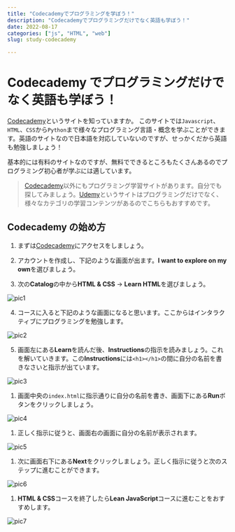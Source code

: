 ```yaml
---
title: "Codecademyでプログラミングを学ぼう！"
description: "Codecademyでプログラミングだけでなく英語も学ぼう！"
date: 2022-08-17
categories: ["js", "HTML", "web"]
slug: study-codecademy

---
```


# Codecademy でプログラミングだけでなく英語も学ぼう！

[Codecademy](https://www.codecademy.com/)というサイトを知っていますか。
このサイトでは`Javascript`、`HTML`、`CSS`から`Python`まで様々なプログラミング言語・概念を学ぶことができます。英語のサイトなので日本語を対応していないのですが、せっかくだから英語も勉強しましょう！

基本的には有料のサイトなのですが、無料でできるところもたくさんあるのでプログラミング初心者が学ぶには適しています。

> [Codecademy](https://www.codecademy.com/)以外にもプログラミング学習サイトがあります。自分でも探してみましょう。[Udemy](https://www.udemy.com/)というサイトはプログラミングだけでなく、様々なカテゴリの学習コンテンツがあるのでこちらもおすすめです。

## Codecademy の始め方

1. まずは[Codecademy](https://www.codecademy.com/)にアクセスをしましょう。

2. アカウントを作成し、下記のような画面が出ます。**I want to explore on my own**を選びましょう。

3. 次の**Catalog**の中から**HTML & CSS** → **Learn HTML**を選びましょう。

![pic1](codecademy-01.png)

4. コースに入ると下記のような画面になると思います。ここからはインタラクティブにプログラミングを勉強します。

![pic2](codecademy-02.png)

5. 画面左にある**Learn**を読んだ後、**Instructions**の指示を読みましょう。これを解いていきます。この**Instructions**には`<h1></h1>`の間に自分の名前を書きなさいと指示が出ています。

![pic3](codecademy-03.png)

1. 画面中央の`index.html`に指示通りに自分の名前を書き、画面下にある**Run**ボタンをクリックしましょう。

![pic4](codecademy-04.png)

1. 正しく指示に従うと、画面右の画面に自分の名前が表示されます。

![pic5](codecademy-05.png)

1. 次に画面右下にある**Next**をクリックしましょう。正しく指示に従うと次のステップに進むことができます。

![pic6](codecademy-06.png)

1. **HTML & CSS**コースを終了したら**Lean JavaScript**コースに進むことをおすすめします。

![pic7](codecademy-07.png)
